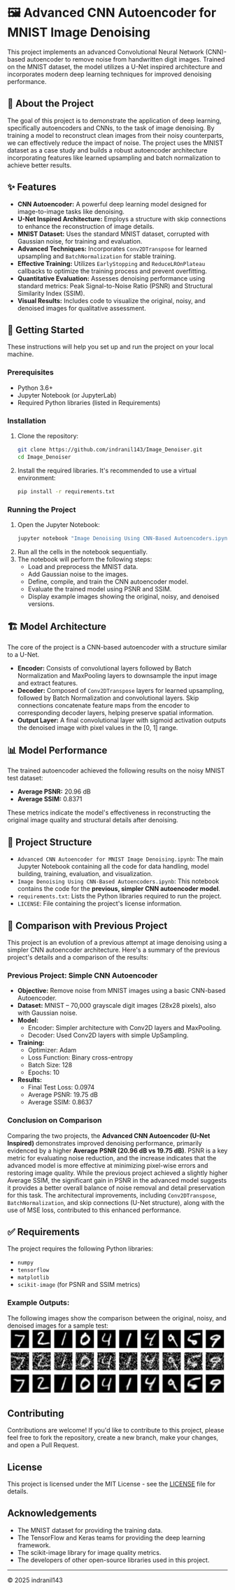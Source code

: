 # 🖼️ Advanced CNN Autoencoder for MNIST Image Denoising

This project implements an advanced Convolutional Neural Network (CNN)-based autoencoder to remove noise from handwritten digit images. Trained on the MNIST dataset, the model utilizes a U-Net inspired architecture and incorporates modern deep learning techniques for improved denoising performance.

## 📖 About the Project

The goal of this project is to demonstrate the application of deep learning, specifically autoencoders and CNNs, to the task of image denoising. By training a model to reconstruct clean images from their noisy counterparts, we can effectively reduce the impact of noise. The project uses the MNIST dataset as a case study and builds a robust autoencoder architecture incorporating features like learned upsampling and batch normalization to achieve better results.

## ✨ Features

* **CNN Autoencoder:** A powerful deep learning model designed for image-to-image tasks like denoising.
* **U-Net Inspired Architecture:** Employs a structure with skip connections to enhance the reconstruction of image details.
* **MNIST Dataset:** Uses the standard MNIST dataset, corrupted with Gaussian noise, for training and evaluation.
* **Advanced Techniques:** Incorporates `Conv2DTranspose` for learned upsampling and `BatchNormalization` for stable training.
* **Effective Training:** Utilizes `EarlyStopping` and `ReduceLROnPlateau` callbacks to optimize the training process and prevent overfitting.
* **Quantitative Evaluation:** Assesses denoising performance using standard metrics: Peak Signal-to-Noise Ratio (PSNR) and Structural Similarity Index (SSIM).
* **Visual Results:** Includes code to visualize the original, noisy, and denoised images for qualitative assessment.

## 🚀 Getting Started

These instructions will help you set up and run the project on your local machine.

### Prerequisites

* Python 3.6+
* Jupyter Notebook (or JupyterLab)
* Required Python libraries (listed in Requirements)

### Installation

1.  Clone the repository:
    ```bash
    git clone https://github.com/indranil143/Image_Denoiser.git
    cd Image_Denoiser
    ```
2.  Install the required libraries. It's recommended to use a virtual environment:
    ```bash
    pip install -r requirements.txt
    ```

### Running the Project

1.  Open the Jupyter Notebook:
    ```bash
    jupyter notebook "Image Denoising Using CNN-Based Autoencoders.ipynb"
    ```
2.  Run all the cells in the notebook sequentially.
3.  The notebook will perform the following steps:
    * Load and preprocess the MNIST data.
    * Add Gaussian noise to the images.
    * Define, compile, and train the CNN autoencoder model.
    * Evaluate the trained model using PSNR and SSIM.
    * Display example images showing the original, noisy, and denoised versions.

## 🏗️ Model Architecture

The core of the project is a CNN-based autoencoder with a structure similar to a U-Net.

* **Encoder:** Consists of convolutional layers followed by Batch Normalization and MaxPooling layers to downsample the input image and extract features.
* **Decoder:** Composed of `Conv2DTranspose` layers for learned upsampling, followed by Batch Normalization and convolutional layers. Skip connections concatenate feature maps from the encoder to corresponding decoder layers, helping preserve spatial information.
* **Output Layer:** A final convolutional layer with sigmoid activation outputs the denoised image with pixel values in the \[0, 1] range.

## 📊 Model Performance

The trained autoencoder achieved the following results on the noisy MNIST test dataset:

* **Average PSNR:** 20.96 dB
* **Average SSIM:** 0.8371

These metrics indicate the model's effectiveness in reconstructing the original image quality and structural details after denoising.

## 📁 Project Structure

* `Advanced CNN Autoencoder for MNIST Image Denoising.ipynb`: The main Jupyter Notebook containing all the code for data handling, model building, training, evaluation, and visualization.
* `Image Denoising Using CNN-Based Autoencoders.ipynb`: This notebook contains the code for the **previous, simpler CNN autoencoder model**.
* `requirements.txt`: Lists the Python libraries required to run the project.
* `LICENSE`: File containing the project's license information.

## 🔬 Comparison with Previous Project

This project is an evolution of a previous attempt at image denoising using a simpler CNN autoencoder architecture. Here's a summary of the previous project's details and a comparison of the results:

### Previous Project: Simple CNN Autoencoder

* **Objective:** Remove noise from MNIST images using a basic CNN-based Autoencoder.
* **Dataset:** MNIST – 70,000 grayscale digit images (28x28 pixels), also with Gaussian noise.
* **Model:**
    * Encoder: Simpler architecture with Conv2D layers and MaxPooling.
    * Decoder: Used Conv2D layers with simple UpSampling.
* **Training:**
    * Optimizer: Adam
    * Loss Function: Binary cross-entropy
    * Batch Size: 128
    * Epochs: 10
* **Results:**
    * Final Test Loss: 0.0974
    * Average PSNR: 19.75 dB
    * Average SSIM: 0.8637

### Conclusion on Comparison

Comparing the two projects, the **Advanced CNN Autoencoder (U-Net Inspired)** demonstrates improved denoising performance, primarily evidenced by a higher **Average PSNR (20.96 dB vs 19.75 dB)**. PSNR is a key metric for evaluating noise reduction, and the increase indicates that the advanced model is more effective at minimizing pixel-wise errors and restoring image quality. While the previous project achieved a slightly higher Average SSIM, the significant gain in PSNR in the advanced model suggests it provides a better overall balance of noise removal and detail preservation for this task. The architectural improvements, including `Conv2DTranspose`, `BatchNormalization`, and skip connections (U-Net structure), along with the use of MSE loss, contributed to this enhanced performance.


## ✅ Requirements

The project requires the following Python libraries:

* `numpy`
* `tensorflow`
* `matplotlib`
* `scikit-image` (for PSNR and SSIM metrics)


### Example Outputs:
The following images show the comparison between the original, noisy, and denoised images for a sample test:
![Sample Image](https://github.com/indranil143/Image-Denoising-Using-CNN-Based-Autoencoders/blob/main/sample%20image.png)

## Contributing

Contributions are welcome! If you'd like to contribute to this project, please feel free to fork the repository, create a new branch, make your changes, and open a Pull Request.

## License

This project is licensed under the MIT License - see the [LICENSE](LICENSE) file for details.

## Acknowledgements

* The MNIST dataset for providing the training data.
* The TensorFlow and Keras teams for providing the deep learning framework.
* The scikit-image library for image quality metrics.
* The developers of other open-source libraries used in this project.

---
© 2025 indranil143
